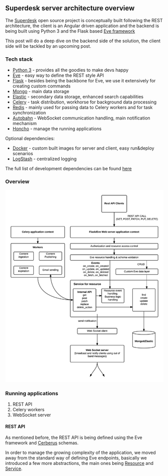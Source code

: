 ## Superdesk server architecture overview

The [Superdesk](https://github.com/superdesk/superdesk) open source project is conceptually built
following the REST architecture, the client is an Angular driven application and the backend is being built
using Python 3 and the Flask based [Eve framework](http://python-eve.org)

This post will do a deep dive on the backend side of the solution, the client side will be tackled by an upcoming post.

### Tech stack

- [Python 3](https://docs.python.org/3/) - provides all the goodies to make devs happy
- [Eve](http://python-eve.org) - easy way to define the REST style API
- [Flask](http://flask.pocoo.org/) - besides being the backbone for Eve, we use it extensively for creating custom commands
- [Mongo](www.mongodb.org) - main data storage
- [Elastic](www.elastic.co) - secondary data storage, enhanced search capabilities
- [Celery](http://www.celeryproject.org/) - task distribution, workhorse for background data processing
- [Redis](http://www.redis.io/) - mainly used for passing data to Celery workers and for task synchronization
- [Autobahn](http://autobahn.ws/python/) - WebSocket communication handling, main notification mechanism
- [Honcho](https://pypi.python.org/pypi/honcho) - manage the running applications

Optional dependencies:
- [Docker](https://www.docker.com/) - custom built images for server and client, easy run&deploy scenarios
- [LogStash](https://www.elastic.co/products/logstash) - centralized logging

The full list of development dependencies can be found [here](https://github.com/superdesk/superdesk/blob/master/server/requirements.txt)

### Overview
![Architecture overview](https://github.com/amagdas/blogging/blob/master/Superdesk_server_diagram.png)

### Running applications

1. REST API
2. Celery workers
3. WebSocket server

#### REST API

As mentioned before, the REST API is being defined using the Eve framework and [Cerberus](http://cerberus.readthedocs.org/en/latest/) schemas.

In order to manage the growing complexity of the application, we moved away from the standard way of defining Eve endpoints, basically we
introduced a few more abstractions, the main ones being [Resource](https://github.com/superdesk/superdesk/blob/master/server/superdesk/resource.py)
and [Service](https://github.com/superdesk/superdesk/blob/master/server/superdesk/services.py).
